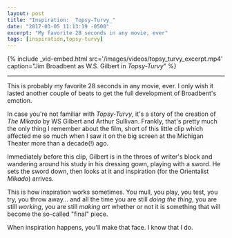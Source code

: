 ```yaml
---
layout: post
title: "Inspiration: _Topsy-Turvy_"
date: "2017-03-05 11:13:19 -0500"
excerpt: "My favorite 28 seconds in any movie, ever"
tags: [inspiration,topsy-turvy]
---
```


{% include _vid-embed.html src='/images/videos/topsy_turvy_excerpt.mp4' caption="Jim Broadbent as W.S. Gilbert in _Topsy-Turvy_" %}

---

This is probably my favorite 28 seconds in any movie, ever. I only wish it lasted another couple of beats to get the full development of Broadbent's emotion.

In case you're not familiar with _Topsy-Turvy_, it's a story of the creation of _The Mikado_ by WS Gilbert and Arthur Sullivan. Frankly, that's pretty much the only thing I remember about the film, short of this little clip which affected me so much when I saw it on the big screen at the Michigan Theater more than a decade(!) ago.

Immediately before this clip, Gilbert is in the throes of writer's block and wandering around his study in his dressing gown, playing with a sword. He sets the sword down, then looks at it and inspiration (for the Orientalist _Mikado_) arrives.

This is how inspiration works sometimes. You mull, you play, you test, you try, you throw away... and all the time you are still *doing the thing*, you are still *working*, you are still *making art* whether or not it is something that will become the so-called "final" piece.

When inspiration happens, you'll make that face. I know that I do.
